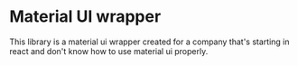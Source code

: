 # Material UI wrapper

This library is a material ui wrapper created for a company that's starting in react and don't know how to use material ui properly.
